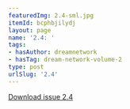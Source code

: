 ```yaml
---
featuredImg: 2.4-sml.jpg
itemId: bcphbjilydj
layout: page
name: '2.4: '
tags:
- hasAuthor: dreamnetwork
- hasTag: dream-network-volume-2
type: post
urlSlug: '2.4'
---
```

<a href="../files/pdfs/Volume_2/2.4-Dream-Network-Bulletin-Vol.2-No.4.pdf" download="">Download issue 2.4</a>